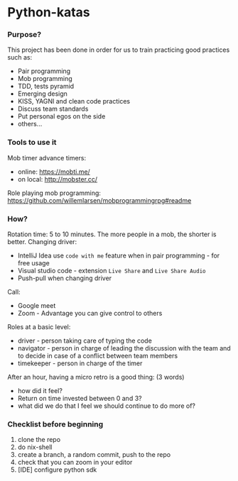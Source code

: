 # Python-katas

### Purpose?

This project has been done in order for us to train practicing good practices such as:
- Pair programming
- Mob programming
- TDD, tests pyramid
- Emerging design
- KISS, YAGNI and clean code practices
- Discuss team standards
- Put personal egos on the side
- others...

### Tools to use it

Mob timer advance timers:
- online: https://mobti.me/
- on local: http://mobster.cc/

Role playing mob programming: https://github.com/willemlarsen/mobprogrammingrpg#readme

### How?

Rotation time: 5 to 10 minutes. The more people in a mob, the shorter is better.
Changing driver:
- IntelliJ Idea use `code with me` feature when in pair programming - for free usage
- Visual studio code - extension `Live Share` and `Live Share Audio`
- Push-pull when changing driver

Call:
- Google meet
- Zoom - Advantage you can give control to others

Roles at a basic level:
- driver - person taking care of typing the code
- navigator - person in charge of leading the discussion with the team and to decide in case of a conflict between team members
- timekeeper - person in charge of the timer

After an hour, having a micro retro is a good thing: (3 words)
- how did it feel?
- Return on time invested between 0 and 3?
- what did we do that I feel we should continue to do more of?

### Checklist before beginning

1) clone the repo
2) do nix-shell
3) create a branch, a random commit, push to the repo
4) check that you can zoom in your editor
5) [IDE] configure python sdk
